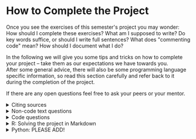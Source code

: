 # How to Complete the Project

Once you see the exercises of this semester's project you may wonder: How should I complete these exercises? What am I supposed to write? Do key words suffice, or should I write full sentences? What does "commenting code" mean? How should I document what I do?

In the following we will give you some tips and tricks on how to complete your project – take them as our expectations we have towards you.\
After some general advice, there will also be some programming language specific information, so read this section carefully and refer back to it during the completion of the project.

If there are any open questions feel free to ask your peers or your mentor.

<details>

<summary>Citing sources</summary>

Perhaps some of you are working with data for the first time and you do not know the convention of how to cite - this is absolutely no problem and we are delighted to have you! \
\
As you may have seen in the news papers, articles, or other sources, if graphs or statistics are depicted, they always show sources in notes or captions. Since we are dealing with publicly available data from the IMF and the UN, we need to correctly cite the sources! For this, you can either have a look at how we cite the graphs we show, but for your general learning we encourage you to have a look at the original source of the data and look how they want you to cite the source. To make things easy, look at this [FAQ page from the PortWatch website](https://portwatch.imf.org/pages/faqs). Correct citing is expected in the advanced part too, please refer to the [Sources](sources.md) page.

</details>

<details>

<summary>Non-code text questions</summary>

You may come across some questions where you are asked to describe some characteristics of the data set, such as in the question [Discovering the Data](../exploratory-data-analysis/discovering-the-data.md). For these questions, in a few sentences, write down what you have discovered and what you think. Key words do not suffice, treat us like an audience who does not know at all and is also learning alongside you.&#x20;

</details>

<details>

<summary>Code questions</summary>

Equally, you may come across questions where you need to code and explain to us. In the section [Discovering the Data](../exploratory-data-analysis/discovering-the-data.md), we have explicitly marked them with "(code)", however, we expect you to read the following questions closely to understand what is asked of you, and comment code extensively. \
Again, key word answers do not suffice, a couple of short sentences will get the job done. \
Extensively commenting code could look like this:

```r
ships <- data_set %>%
mutate(did_something = do(something)) %>% #'transform' the variable something into did_something
select(var1, did_something) #keeping var1 and the transformed did_something for later use (specify later use)
```

Note that the above code chunk is written in R language , the comments are added using #(text). But similar applies to Python.\
The more extensive your commenting is, the better it is for yourself since you can later refer back to your own code "library" you have built, and still have the explanations of the code you used, as well as the meaning behind new variables you generated noted down, for yourself or the potential readers.

If you generate new variables, we also recommend to you to always note down the name of the newly generated variable, what original variable you used and how you transformed it, as well as the new meaning. You can call it a "variable book", and if you are dealing with large data sets, such as questionnaires, this is frequently part of the data documentation. While we do not expect of you to write a separate file with new variable names, it is best practice to, after extensively commenting code, also separately note down the above explained information for new variables.

</details>

<details>

<summary>R: Solving the project in Markdown</summary>

As we will explain to you in the introduction workshop, you will solve the questions in [RMarkdown](https://rmarkdown.rstudio.com/lesson-1.html). Specifically, you need to hand in the .Rmd file as well as the knit html file. Please **do not** complete your tasks in RScript, we only want to see RMardown. If you missed the coding meetup where we introduce RMarkdown or read this script before the first meetup and are curious to learn more now, klick on the above hyperlink.&#x20;

Your written code should be in code chunks, with the required comments. Please name each chunk according to what task you complete. In the chunk where you load all the libraries you may turn off any output, in all other chunks we want to see your output as well as any warnings or error messages as final output (thus, it is best to solve all exercises without error messages!).&#x20;

When you are asked to give output as table, we do not want to see the entire data set, a few rows suffice! And of course, explain any new variables you have added when you are asked to show a table output.

</details>

<details>

<summary>Python: PLEASE ADD!</summary>



</details>

